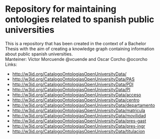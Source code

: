# Repository for maintaining ontologies related to spanish public universities
This is a repository that has been created in the context of a Bachelor Thesis with the aim of creating a knowledge graph containing information about public spanish universities.
<br>
Manteiner: Víctor Morcuende @vcuende and Oscar Corcho @ocorcho
<br>
Links:
* http://w3id.org/CatalogoOntologiasOpenUniversityData/
* http://w3id.org/CatalogoOntologiasOpenUniversityData/PAS
* http://w3id.org/CatalogoOntologiasOpenUniversityData/PDI
* http://w3id.org/CatalogoOntologiasOpenUniversityData/PI
* http://w3id.org/CatalogoOntologiasOpenUniversityData/acceso
* http://w3id.org/CatalogoOntologiasOpenUniversityData/centro
* http://w3id.org/CatalogoOntologiasOpenUniversityData/departamento
* http://w3id.org/CatalogoOntologiasOpenUniversityData/matricula
* http://w3id.org/CatalogoOntologiasOpenUniversityData/movilidad
* http://w3id.org/CatalogoOntologiasOpenUniversityData/pres-gast
* http://w3id.org/CatalogoOntologiasOpenUniversityData/pres-ingr
* http://w3id.org/CatalogoOntologiasOpenUniversityData/titulacion
